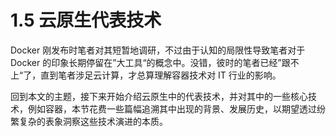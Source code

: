 # 1.5 云原生代表技术

Docker 刚发布时笔者对其短暂地调研，不过由于认知的局限性导致笔者对于 Docker 的印象长期停留在”大工具“的概念中。没错，彼时的笔者已经”跟不上“了，直到笔者涉足云计算，才总算理解容器技术对 IT 行业的影响。

回到本文的主题，接下来开始介绍云原生中的代表技术，并对其中的一些核心技术，例如容器，本节花费一些篇幅追溯其中出现的背景、发展历史，以期望透过纷繁复杂的表象洞察这些技术演进的本质。